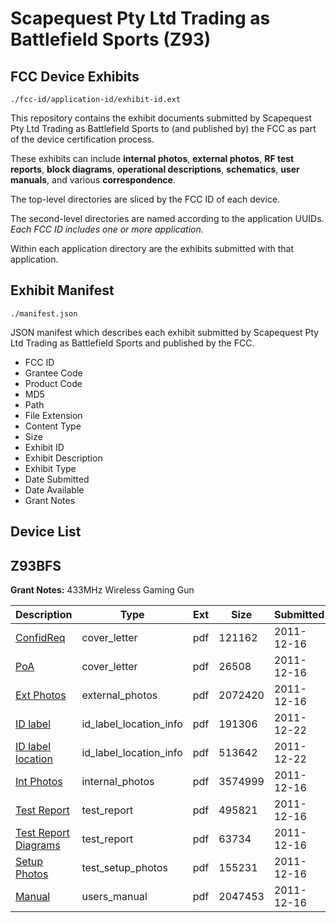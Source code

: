# Scapequest Pty Ltd Trading as Battlefield Sports (Z93)
## FCC Device Exhibits

```
./fcc-id/application-id/exhibit-id.ext
```

This repository contains the exhibit documents submitted by Scapequest Pty Ltd Trading as Battlefield Sports to (and published by) the FCC as part of the device certification process.

These exhibits can include **internal photos**, **external photos**, **RF test reports**, **block diagrams**, **operational descriptions**, **schematics**, **user manuals**, and various **correspondence**.

The top-level directories are sliced by the FCC ID of each device.

The second-level directories are named according to the application UUIDs. *Each FCC ID includes one or more application.*

Within each application directory are the exhibits submitted with that application. 

## Exhibit Manifest

```
./manifest.json
```

JSON manifest which describes each exhibit submitted by Scapequest Pty Ltd Trading as Battlefield Sports and published by the FCC.

- FCC ID
- Grantee Code
- Product Code
- MD5
- Path
- File Extension
- Content Type
- Size
- Exhibit ID
- Exhibit Description
- Exhibit Type
- Date Submitted
- Date Available
- Grant Notes

## Device List
## Z93BFS
**Grant Notes:** 433MHz Wireless Gaming Gun

| Description | Type | Ext | Size | Submitted | Available |
| ----------- | ---- | --- | ---- | --------- | --------- |
| [ConfidReq](Z93BFS/0496feac91169868c6c947e585e8a921/1603855.pdf) | cover_letter | pdf | 121162 | 2011-12-16 | 2011-12-22 |
| [PoA](Z93BFS/0496feac91169868c6c947e585e8a921/1603856.pdf) | cover_letter | pdf | 26508 | 2011-12-16 | 2011-12-22 |
| [Ext Photos](Z93BFS/0496feac91169868c6c947e585e8a921/1603857.pdf) | external_photos | pdf | 2072420 | 2011-12-16 | 2011-12-22 |
| [ID label](Z93BFS/0496feac91169868c6c947e585e8a921/1608352.pdf) | id_label_location_info | pdf | 191306 | 2011-12-22 | 2011-12-22 |
| [ID label  location](Z93BFS/0496feac91169868c6c947e585e8a921/1608353.pdf) | id_label_location_info | pdf | 513642 | 2011-12-22 | 2011-12-22 |
| [Int Photos](Z93BFS/0496feac91169868c6c947e585e8a921/1603859.pdf) | internal_photos | pdf | 3574999 | 2011-12-16 | 2011-12-22 |
| [Test Report](Z93BFS/0496feac91169868c6c947e585e8a921/1603860.pdf) | test_report | pdf | 495821 | 2011-12-16 | 2011-12-22 |
| [Test Report Diagrams](Z93BFS/0496feac91169868c6c947e585e8a921/1603863.pdf) | test_report | pdf | 63734 | 2011-12-16 | 2011-12-22 |
| [Setup Photos](Z93BFS/0496feac91169868c6c947e585e8a921/1603861.pdf) | test_setup_photos | pdf | 155231 | 2011-12-16 | 2011-12-22 |
| [Manual](Z93BFS/0496feac91169868c6c947e585e8a921/1603862.pdf) | users_manual | pdf | 2047453 | 2011-12-16 | 2011-12-22 |
